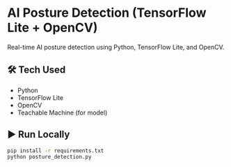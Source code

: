# AI Posture Detection (TensorFlow Lite + OpenCV)

Real-time AI posture detection using Python, TensorFlow Lite, and OpenCV.

## 🛠 Tech Used
- Python
- TensorFlow Lite
- OpenCV
- Teachable Machine (for model)

## ▶️ Run Locally
```bash
pip install -r requirements.txt
python posture_detection.py

